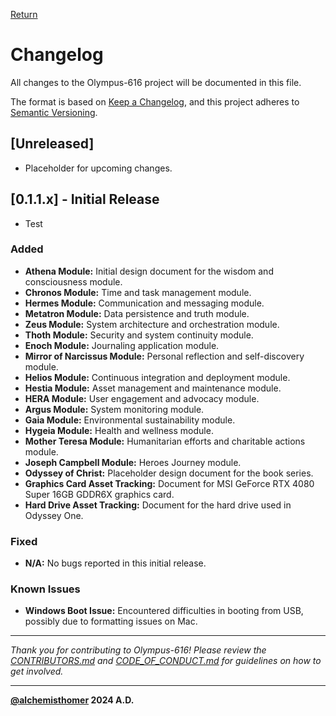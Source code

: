 [Return](./README.md)

# Changelog

All changes to the Olympus-616 project will be documented in this file.

The format is based on [Keep a Changelog](https://keepachangelog.com/en/1.0.0/), and this project adheres to [Semantic Versioning](https://semver.org/spec/v2.0.0.html).

## [Unreleased]
- Placeholder for upcoming changes.

## [0.1.1.x] - Initial Release
- Test
### Added
- **Athena Module:** Initial design document for the wisdom and consciousness module.
- **Chronos Module:** Time and task management module.
- **Hermes Module:** Communication and messaging module.
- **Metatron Module:** Data persistence and truth module.
- **Zeus Module:** System architecture and orchestration module.
- **Thoth Module:** Security and system continuity module.
- **Enoch Module:** Journaling application module.
- **Mirror of Narcissus Module:** Personal reflection and self-discovery module.
- **Helios Module:** Continuous integration and deployment module.
- **Hestia Module:** Asset management and maintenance module.
- **HERA Module:** User engagement and advocacy module.
- **Argus Module:** System monitoring module.
- **Gaia Module:** Environmental sustainability module.
- **Hygeia Module:** Health and wellness module.
- **Mother Teresa Module:** Humanitarian efforts and charitable actions module.
- **Joseph Campbell Module:** Heroes Journey module.
- **Odyssey of Christ:** Placeholder design document for the book series.
- **Graphics Card Asset Tracking:** Document for MSI GeForce RTX 4080 Super 16GB GDDR6X graphics card.
- **Hard Drive Asset Tracking:** Document for the hard drive used in Odyssey One.

### Fixed
- **N/A:** No bugs reported in this initial release.

### Known Issues
- **Windows Boot Issue:** Encountered difficulties in booting from USB, possibly due to formatting issues on Mac.

---

*Thank you for contributing to Olympus-616! Please review the [CONTRIBUTORS.md](./CONTRIBUTORS.md) and [CODE_OF_CONDUCT.md](./CODE_OF_CONDUCT.md) for guidelines on how to get involved.*
***
**[@alchemisthomer](https://github.com/alchemisthomer)
2024 A.D.**